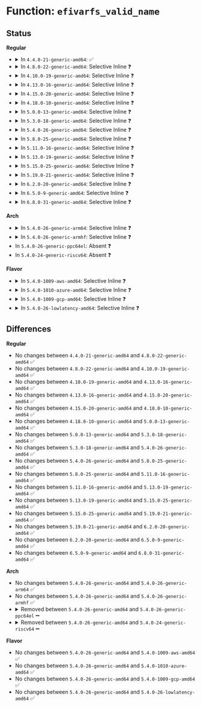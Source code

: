 # Function: <code>efivarfs_valid_name</code>

## Status
<b>Regular</b>
<ul>
<li>
<details>
<summary>In <code>4.4.0-21-generic-amd64</code>: ✅</summary>

```c
bool efivarfs_valid_name(const char * str, int len)
```

```json
{
  "name": "efivarfs_valid_name",
  "collision_type": "Unique Global",
  "inline_type": "No",
  "funcs": [
    {
      "addr": 18446744071582125536,
      "name": "efivarfs_valid_name",
      "external": true,
      "loc": "fs/efivarfs/inode.c:47",
      "file": "fs/efivarfs/inode.c",
      "inline": "seen, unknown",
      "caller_inline": [],
      "caller_func": [
        "fs/efivarfs/inode.c:efivarfs_create",
        "fs/efivarfs/super.c:efivarfs_d_hash"
      ]
    }
  ],
  "symbols": [
    {
      "addr": 18446744071582125536,
      "name": "efivarfs_valid_name",
      "section": ".text",
      "bind": "STB_GLOBAL",
      "size": 101
    }
  ]
}
```
</details>
</li>
<li>
<details>
<summary>In <code>4.8.0-22-generic-amd64</code>: Selective Inline ❓</summary>

```c
bool efivarfs_valid_name(const char * str, int len)
```

```json
{
  "name": "efivarfs_valid_name",
  "collision_type": "Unique Global",
  "inline_type": "Selective",
  "funcs": [
    {
      "addr": 18446744071582344282,
      "name": "efivarfs_valid_name",
      "external": true,
      "loc": "fs/efivarfs/inode.c:48",
      "file": "fs/efivarfs/inode.c",
      "inline": "not declared, inlined",
      "caller_inline": [
        "fs/efivarfs/inode.c:efivarfs_create"
      ],
      "caller_func": [
        "fs/efivarfs/super.c:efivarfs_d_hash"
      ]
    }
  ],
  "symbols": [
    {
      "addr": 18446744071582344608,
      "name": "efivarfs_valid_name",
      "section": ".text",
      "bind": "STB_GLOBAL",
      "size": 39
    }
  ]
}
```
</details>
</li>
<li>
<details>
<summary>In <code>4.10.0-19-generic-amd64</code>: Selective Inline ❓</summary>

```c
bool efivarfs_valid_name(const char * str, int len)
```

```json
{
  "name": "efivarfs_valid_name",
  "collision_type": "Unique Global",
  "inline_type": "Selective",
  "funcs": [
    {
      "addr": 18446744071582435450,
      "name": "efivarfs_valid_name",
      "external": true,
      "loc": "fs/efivarfs/inode.c:48",
      "file": "fs/efivarfs/inode.c",
      "inline": "not declared, inlined",
      "caller_inline": [
        "fs/efivarfs/inode.c:efivarfs_create"
      ],
      "caller_func": [
        "fs/efivarfs/super.c:efivarfs_d_hash"
      ]
    }
  ],
  "symbols": [
    {
      "addr": 18446744071582435824,
      "name": "efivarfs_valid_name",
      "section": ".text",
      "bind": "STB_GLOBAL",
      "size": 39
    }
  ]
}
```
</details>
</li>
<li>
<details>
<summary>In <code>4.13.0-16-generic-amd64</code>: Selective Inline ❓</summary>

```c
bool efivarfs_valid_name(const char * str, int len)
```

```json
{
  "name": "efivarfs_valid_name",
  "collision_type": "Unique Global",
  "inline_type": "Selective",
  "funcs": [
    {
      "addr": 18446744071582518714,
      "name": "efivarfs_valid_name",
      "external": true,
      "loc": "fs/efivarfs/inode.c:48",
      "file": "fs/efivarfs/inode.c",
      "inline": "not declared, inlined",
      "caller_inline": [
        "fs/efivarfs/inode.c:efivarfs_create"
      ],
      "caller_func": [
        "fs/efivarfs/super.c:efivarfs_d_hash"
      ]
    }
  ],
  "symbols": [
    {
      "addr": 18446744071582519088,
      "name": "efivarfs_valid_name",
      "section": ".text",
      "bind": "STB_GLOBAL",
      "size": 39
    }
  ]
}
```
</details>
</li>
<li>
<details>
<summary>In <code>4.15.0-20-generic-amd64</code>: Selective Inline ❓</summary>

```c
bool efivarfs_valid_name(const char * str, int len)
```

```json
{
  "name": "efivarfs_valid_name",
  "collision_type": "Unique Global",
  "inline_type": "Selective",
  "funcs": [
    {
      "addr": 18446744071582670282,
      "name": "efivarfs_valid_name",
      "external": true,
      "loc": "fs/efivarfs/inode.c:48",
      "file": "fs/efivarfs/inode.c",
      "inline": "not declared, inlined",
      "caller_inline": [
        "fs/efivarfs/inode.c:efivarfs_create"
      ],
      "caller_func": [
        "fs/efivarfs/super.c:efivarfs_d_hash"
      ]
    }
  ],
  "symbols": [
    {
      "addr": 18446744071582670656,
      "name": "efivarfs_valid_name",
      "section": ".text",
      "bind": "STB_GLOBAL",
      "size": 39
    }
  ]
}
```
</details>
</li>
<li>
<details>
<summary>In <code>4.18.0-10-generic-amd64</code>: Selective Inline ❓</summary>

```c
bool efivarfs_valid_name(const char * str, int len)
```

```json
{
  "name": "efivarfs_valid_name",
  "collision_type": "Unique Global",
  "inline_type": "Selective",
  "funcs": [
    {
      "addr": 18446744071582863481,
      "name": "efivarfs_valid_name",
      "external": true,
      "loc": "fs/efivarfs/inode.c:48",
      "file": "fs/efivarfs/inode.c",
      "inline": "not declared, inlined",
      "caller_inline": [],
      "caller_func": [
        "fs/efivarfs/super.c:efivarfs_d_hash"
      ]
    }
  ],
  "symbols": [
    {
      "addr": 18446744071582863872,
      "name": "efivarfs_valid_name",
      "section": ".text",
      "bind": "STB_GLOBAL",
      "size": 38
    }
  ]
}
```
</details>
</li>
<li>
<details>
<summary>In <code>5.0.0-13-generic-amd64</code>: Selective Inline ❓</summary>

```c
bool efivarfs_valid_name(const char * str, int len)
```

```json
{
  "name": "efivarfs_valid_name",
  "collision_type": "Unique Global",
  "inline_type": "Selective",
  "funcs": [
    {
      "addr": 18446744071582971594,
      "name": "efivarfs_valid_name",
      "external": true,
      "loc": "fs/efivarfs/inode.c:48",
      "file": "fs/efivarfs/inode.c",
      "inline": "not declared, inlined",
      "caller_inline": [],
      "caller_func": [
        "fs/efivarfs/super.c:efivarfs_d_hash"
      ]
    }
  ],
  "symbols": [
    {
      "addr": 18446744071582971984,
      "name": "efivarfs_valid_name",
      "section": ".text",
      "bind": "STB_GLOBAL",
      "size": 38
    }
  ]
}
```
</details>
</li>
<li>
<details>
<summary>In <code>5.3.0-18-generic-amd64</code>: Selective Inline ❓</summary>

```c
bool efivarfs_valid_name(const char * str, int len)
```

```json
{
  "name": "efivarfs_valid_name",
  "collision_type": "Unique Global",
  "inline_type": "Selective",
  "funcs": [
    {
      "addr": 18446744071583152570,
      "name": "efivarfs_valid_name",
      "external": true,
      "loc": "fs/efivarfs/inode.c:45",
      "file": "fs/efivarfs/inode.c",
      "inline": "not declared, inlined",
      "caller_inline": [],
      "caller_func": [
        "fs/efivarfs/super.c:efivarfs_d_hash"
      ]
    }
  ],
  "symbols": [
    {
      "addr": 18446744071583152960,
      "name": "efivarfs_valid_name",
      "section": ".text",
      "bind": "STB_GLOBAL",
      "size": 38
    }
  ]
}
```
</details>
</li>
<li>
<details>
<summary>In <code>5.4.0-26-generic-amd64</code>: Selective Inline ❓</summary>

```c
bool efivarfs_valid_name(const char * str, int len)
```

```json
{
  "name": "efivarfs_valid_name",
  "collision_type": "Unique Global",
  "inline_type": "Selective",
  "funcs": [
    {
      "addr": 18446744071583258634,
      "name": "efivarfs_valid_name",
      "external": true,
      "loc": "fs/efivarfs/inode.c:45",
      "file": "fs/efivarfs/inode.c",
      "inline": "not declared, inlined",
      "caller_inline": [],
      "caller_func": [
        "fs/efivarfs/super.c:efivarfs_d_hash"
      ]
    }
  ],
  "symbols": [
    {
      "addr": 18446744071583259024,
      "name": "efivarfs_valid_name",
      "section": ".text",
      "bind": "STB_GLOBAL",
      "size": 38
    }
  ]
}
```
</details>
</li>
<li>
<details>
<summary>In <code>5.8.0-25-generic-amd64</code>: Selective Inline ❓</summary>

```c
bool efivarfs_valid_name(const char * str, int len)
```

```json
{
  "name": "efivarfs_valid_name",
  "collision_type": "Unique Global",
  "inline_type": "Selective",
  "funcs": [
    {
      "addr": 18446744071583585562,
      "name": "efivarfs_valid_name",
      "external": true,
      "loc": "fs/efivarfs/inode.c:45",
      "file": "fs/efivarfs/inode.c",
      "inline": "not declared, inlined",
      "caller_inline": [
        "fs/efivarfs/inode.c:efivarfs_create"
      ],
      "caller_func": [
        "fs/efivarfs/super.c:efivarfs_d_hash"
      ]
    }
  ],
  "symbols": [
    {
      "addr": 18446744071583585952,
      "name": "efivarfs_valid_name",
      "section": ".text",
      "bind": "STB_GLOBAL",
      "size": 38
    }
  ]
}
```
</details>
</li>
<li>
<details>
<summary>In <code>5.11.0-16-generic-amd64</code>: Selective Inline ❓</summary>

```c
bool efivarfs_valid_name(const char * str, int len)
```

```json
{
  "name": "efivarfs_valid_name",
  "collision_type": "Unique Global",
  "inline_type": "Selective",
  "funcs": [
    {
      "addr": 18446744071583705930,
      "name": "efivarfs_valid_name",
      "external": true,
      "loc": "fs/efivarfs/inode.c:46",
      "file": "fs/efivarfs/inode.c",
      "inline": "not declared, inlined",
      "caller_inline": [
        "fs/efivarfs/inode.c:efivarfs_create"
      ],
      "caller_func": [
        "fs/efivarfs/super.c:efivarfs_d_hash"
      ]
    }
  ],
  "symbols": [
    {
      "addr": 18446744071583706320,
      "name": "efivarfs_valid_name",
      "section": ".text",
      "bind": "STB_GLOBAL",
      "size": 38
    }
  ]
}
```
</details>
</li>
<li>
<details>
<summary>In <code>5.13.0-19-generic-amd64</code>: Selective Inline ❓</summary>

```c
bool efivarfs_valid_name(const char * str, int len)
```

```json
{
  "name": "efivarfs_valid_name",
  "collision_type": "Unique Global",
  "inline_type": "Selective",
  "funcs": [
    {
      "addr": 18446744071583731009,
      "name": "efivarfs_valid_name",
      "external": true,
      "loc": "fs/efivarfs/inode.c:50",
      "file": "fs/efivarfs/inode.c",
      "inline": "not declared, inlined",
      "caller_inline": [
        "fs/efivarfs/inode.c:efivarfs_create"
      ],
      "caller_func": [
        "fs/efivarfs/super.c:efivarfs_d_hash"
      ]
    }
  ],
  "symbols": [
    {
      "addr": 18446744071583731392,
      "name": "efivarfs_valid_name",
      "section": ".text",
      "bind": "STB_GLOBAL",
      "size": 38
    }
  ]
}
```
</details>
</li>
<li>
<details>
<summary>In <code>5.15.0-25-generic-amd64</code>: Selective Inline ❓</summary>

```c
bool efivarfs_valid_name(const char * str, int len)
```

```json
{
  "name": "efivarfs_valid_name",
  "collision_type": "Unique Global",
  "inline_type": "Selective",
  "funcs": [
    {
      "addr": 18446744071584092273,
      "name": "efivarfs_valid_name",
      "external": true,
      "loc": "fs/efivarfs/inode.c:50",
      "file": "fs/efivarfs/inode.c",
      "inline": "not declared, inlined",
      "caller_inline": [
        "fs/efivarfs/inode.c:efivarfs_create"
      ],
      "caller_func": [
        "fs/efivarfs/super.c:efivarfs_d_hash"
      ]
    }
  ],
  "symbols": [
    {
      "addr": 18446744071584092752,
      "name": "efivarfs_valid_name",
      "section": ".text",
      "bind": "STB_GLOBAL",
      "size": 38
    }
  ]
}
```
</details>
</li>
<li>
<details>
<summary>In <code>5.19.0-21-generic-amd64</code>: Selective Inline ❓</summary>

```c
bool efivarfs_valid_name(const char * str, int len)
```

```json
{
  "name": "efivarfs_valid_name",
  "collision_type": "Unique Global",
  "inline_type": "Selective",
  "funcs": [
    {
      "addr": 18446744071584687056,
      "name": "efivarfs_valid_name",
      "external": true,
      "loc": "fs/efivarfs/inode.c:50",
      "file": "fs/efivarfs/inode.c",
      "inline": "not declared, inlined",
      "caller_inline": [
        "fs/efivarfs/inode.c:efivarfs_create"
      ],
      "caller_func": [
        "fs/efivarfs/super.c:efivarfs_d_hash"
      ]
    }
  ],
  "symbols": [
    {
      "addr": 18446744071584687552,
      "name": "efivarfs_valid_name",
      "section": ".text",
      "bind": "STB_GLOBAL",
      "size": 54
    }
  ]
}
```
</details>
</li>
<li>
<details>
<summary>In <code>6.2.0-20-generic-amd64</code>: Selective Inline ❓</summary>

```c
bool efivarfs_valid_name(const char * str, int len)
```

```json
{
  "name": "efivarfs_valid_name",
  "collision_type": "Unique Global",
  "inline_type": "Selective",
  "funcs": [
    {
      "addr": 18446744071585373485,
      "name": "efivarfs_valid_name",
      "external": true,
      "loc": "fs/efivarfs/inode.c:50",
      "file": "fs/efivarfs/inode.c",
      "inline": "not declared, inlined",
      "caller_inline": [
        "fs/efivarfs/inode.c:efivarfs_create"
      ],
      "caller_func": [
        "fs/efivarfs/super.c:efivarfs_d_hash"
      ]
    }
  ],
  "symbols": [
    {
      "addr": 18446744071585374064,
      "name": "efivarfs_valid_name",
      "section": ".text",
      "bind": "STB_GLOBAL",
      "size": 54
    }
  ]
}
```
</details>
</li>
<li>
<details>
<summary>In <code>6.5.0-9-generic-amd64</code>: Selective Inline ❓</summary>

```c
bool efivarfs_valid_name(const char * str, int len)
```

```json
{
  "name": "efivarfs_valid_name",
  "collision_type": "Unique Global",
  "inline_type": "Selective",
  "funcs": [
    {
      "addr": 18446744071585603981,
      "name": "efivarfs_valid_name",
      "external": true,
      "loc": "fs/efivarfs/inode.c:50",
      "file": "fs/efivarfs/inode.c",
      "inline": "not declared, inlined",
      "caller_inline": [
        "fs/efivarfs/inode.c:efivarfs_create"
      ],
      "caller_func": [
        "fs/efivarfs/super.c:efivarfs_d_hash"
      ]
    }
  ],
  "symbols": [
    {
      "addr": 18446744071585604560,
      "name": "efivarfs_valid_name",
      "section": ".text",
      "bind": "STB_GLOBAL",
      "size": 54
    }
  ]
}
```
</details>
</li>
<li>
<details>
<summary>In <code>6.8.0-31-generic-amd64</code>: Selective Inline ❓</summary>

```c
bool efivarfs_valid_name(const char * str, int len)
```

```json
{
  "name": "efivarfs_valid_name",
  "collision_type": "Unique Global",
  "inline_type": "Selective",
  "funcs": [
    {
      "addr": 18446744071585849718,
      "name": "efivarfs_valid_name",
      "external": true,
      "loc": "fs/efivarfs/inode.c:54",
      "file": "fs/efivarfs/inode.c",
      "inline": "not declared, inlined",
      "caller_inline": [
        "fs/efivarfs/inode.c:efivarfs_create"
      ],
      "caller_func": [
        "fs/efivarfs/super.c:efivarfs_d_hash"
      ]
    }
  ],
  "symbols": [
    {
      "addr": 18446744071585850384,
      "name": "efivarfs_valid_name",
      "section": ".text",
      "bind": "STB_GLOBAL",
      "size": 54
    }
  ]
}
```
</details>
</li>
</ul>
<b>Arch</b>
<ul>
<li>
<details>
<summary>In <code>5.4.0-26-generic-arm64</code>: Selective Inline ❓</summary>

```c
bool efivarfs_valid_name(const char * str, int len)
```

```json
{
  "name": "efivarfs_valid_name",
  "collision_type": "Unique Global",
  "inline_type": "Selective",
  "funcs": [
    {
      "addr": 18446603336494987048,
      "name": "efivarfs_valid_name",
      "external": true,
      "loc": "fs/efivarfs/inode.c:45",
      "file": "fs/efivarfs/inode.c",
      "inline": "not declared, inlined",
      "caller_inline": [],
      "caller_func": [
        "fs/efivarfs/super.c:efivarfs_d_hash"
      ]
    }
  ],
  "symbols": [
    {
      "addr": 18446603336494987472,
      "name": "efivarfs_valid_name",
      "section": ".text",
      "bind": "STB_GLOBAL",
      "size": 96
    }
  ]
}
```
</details>
</li>
<li>
<details>
<summary>In <code>5.4.0-26-generic-armhf</code>: Selective Inline ❓</summary>

```c
bool efivarfs_valid_name(const char * str, int len)
```

```json
{
  "name": "efivarfs_valid_name",
  "collision_type": "Unique Global",
  "inline_type": "Selective",
  "funcs": [
    {
      "addr": 3228401988,
      "name": "efivarfs_valid_name",
      "external": true,
      "loc": "fs/efivarfs/inode.c:45",
      "file": "fs/efivarfs/inode.c",
      "inline": "not declared, inlined",
      "caller_inline": [],
      "caller_func": [
        "fs/efivarfs/super.c:efivarfs_d_hash"
      ]
    }
  ],
  "symbols": [
    {
      "addr": 3228402380,
      "name": "efivarfs_valid_name",
      "section": ".text",
      "bind": "STB_GLOBAL",
      "size": 64
    }
  ]
}
```
</details>
</li>
<li>
In <code>5.4.0-26-generic-ppc64el</code>: Absent ❓
</li>
<li>
In <code>5.4.0-24-generic-riscv64</code>: Absent ❓
</li>
</ul>
<b>Flavor</b>
<ul>
<li>
<details>
<summary>In <code>5.4.0-1009-aws-amd64</code>: Selective Inline ❓</summary>

```c
bool efivarfs_valid_name(const char * str, int len)
```

```json
{
  "name": "efivarfs_valid_name",
  "collision_type": "Unique Global",
  "inline_type": "Selective",
  "funcs": [
    {
      "addr": 18446744071583227370,
      "name": "efivarfs_valid_name",
      "external": true,
      "loc": "fs/efivarfs/inode.c:45",
      "file": "fs/efivarfs/inode.c",
      "inline": "not declared, inlined",
      "caller_inline": [],
      "caller_func": [
        "fs/efivarfs/super.c:efivarfs_d_hash"
      ]
    }
  ],
  "symbols": [
    {
      "addr": 18446744071583227760,
      "name": "efivarfs_valid_name",
      "section": ".text",
      "bind": "STB_GLOBAL",
      "size": 38
    }
  ]
}
```
</details>
</li>
<li>
<details>
<summary>In <code>5.4.0-1010-azure-amd64</code>: Selective Inline ❓</summary>

```c
bool efivarfs_valid_name(const char * str, int len)
```

```json
{
  "name": "efivarfs_valid_name",
  "collision_type": "Unique Global",
  "inline_type": "Selective",
  "funcs": [
    {
      "addr": 18446744071583164522,
      "name": "efivarfs_valid_name",
      "external": true,
      "loc": "fs/efivarfs/inode.c:45",
      "file": "fs/efivarfs/inode.c",
      "inline": "not declared, inlined",
      "caller_inline": [],
      "caller_func": [
        "fs/efivarfs/super.c:efivarfs_d_hash"
      ]
    }
  ],
  "symbols": [
    {
      "addr": 18446744071583164912,
      "name": "efivarfs_valid_name",
      "section": ".text",
      "bind": "STB_GLOBAL",
      "size": 38
    }
  ]
}
```
</details>
</li>
<li>
<details>
<summary>In <code>5.4.0-1009-gcp-amd64</code>: Selective Inline ❓</summary>

```c
bool efivarfs_valid_name(const char * str, int len)
```

```json
{
  "name": "efivarfs_valid_name",
  "collision_type": "Unique Global",
  "inline_type": "Selective",
  "funcs": [
    {
      "addr": 18446744071583211402,
      "name": "efivarfs_valid_name",
      "external": true,
      "loc": "fs/efivarfs/inode.c:45",
      "file": "fs/efivarfs/inode.c",
      "inline": "not declared, inlined",
      "caller_inline": [],
      "caller_func": [
        "fs/efivarfs/super.c:efivarfs_d_hash"
      ]
    }
  ],
  "symbols": [
    {
      "addr": 18446744071583211792,
      "name": "efivarfs_valid_name",
      "section": ".text",
      "bind": "STB_GLOBAL",
      "size": 38
    }
  ]
}
```
</details>
</li>
<li>
<details>
<summary>In <code>5.4.0-26-lowlatency-amd64</code>: Selective Inline ❓</summary>

```c
bool efivarfs_valid_name(const char * str, int len)
```

```json
{
  "name": "efivarfs_valid_name",
  "collision_type": "Unique Global",
  "inline_type": "Selective",
  "funcs": [
    {
      "addr": 18446744071583305290,
      "name": "efivarfs_valid_name",
      "external": true,
      "loc": "fs/efivarfs/inode.c:45",
      "file": "fs/efivarfs/inode.c",
      "inline": "not declared, inlined",
      "caller_inline": [],
      "caller_func": [
        "fs/efivarfs/super.c:efivarfs_d_hash"
      ]
    }
  ],
  "symbols": [
    {
      "addr": 18446744071583305680,
      "name": "efivarfs_valid_name",
      "section": ".text",
      "bind": "STB_GLOBAL",
      "size": 38
    }
  ]
}
```
</details>
</li>
</ul>

## Differences
<b>Regular</b>
<ul>
<li>
No changes between <code>4.4.0-21-generic-amd64</code> and <code>4.8.0-22-generic-amd64</code> ✅
</li>
<li>
No changes between <code>4.8.0-22-generic-amd64</code> and <code>4.10.0-19-generic-amd64</code> ✅
</li>
<li>
No changes between <code>4.10.0-19-generic-amd64</code> and <code>4.13.0-16-generic-amd64</code> ✅
</li>
<li>
No changes between <code>4.13.0-16-generic-amd64</code> and <code>4.15.0-20-generic-amd64</code> ✅
</li>
<li>
No changes between <code>4.15.0-20-generic-amd64</code> and <code>4.18.0-10-generic-amd64</code> ✅
</li>
<li>
No changes between <code>4.18.0-10-generic-amd64</code> and <code>5.0.0-13-generic-amd64</code> ✅
</li>
<li>
No changes between <code>5.0.0-13-generic-amd64</code> and <code>5.3.0-18-generic-amd64</code> ✅
</li>
<li>
No changes between <code>5.3.0-18-generic-amd64</code> and <code>5.4.0-26-generic-amd64</code> ✅
</li>
<li>
No changes between <code>5.4.0-26-generic-amd64</code> and <code>5.8.0-25-generic-amd64</code> ✅
</li>
<li>
No changes between <code>5.8.0-25-generic-amd64</code> and <code>5.11.0-16-generic-amd64</code> ✅
</li>
<li>
No changes between <code>5.11.0-16-generic-amd64</code> and <code>5.13.0-19-generic-amd64</code> ✅
</li>
<li>
No changes between <code>5.13.0-19-generic-amd64</code> and <code>5.15.0-25-generic-amd64</code> ✅
</li>
<li>
No changes between <code>5.15.0-25-generic-amd64</code> and <code>5.19.0-21-generic-amd64</code> ✅
</li>
<li>
No changes between <code>5.19.0-21-generic-amd64</code> and <code>6.2.0-20-generic-amd64</code> ✅
</li>
<li>
No changes between <code>6.2.0-20-generic-amd64</code> and <code>6.5.0-9-generic-amd64</code> ✅
</li>
<li>
No changes between <code>6.5.0-9-generic-amd64</code> and <code>6.8.0-31-generic-amd64</code> ✅
</li>
</ul>
<b>Arch</b>
<ul>
<li>
No changes between <code>5.4.0-26-generic-amd64</code> and <code>5.4.0-26-generic-arm64</code> ✅
</li>
<li>
No changes between <code>5.4.0-26-generic-amd64</code> and <code>5.4.0-26-generic-armhf</code> ✅
</li>
<li>
<details>
<summary>Removed between <code>5.4.0-26-generic-amd64</code> and <code>5.4.0-26-generic-ppc64el</code> ➖</summary>

```c
bool efivarfs_valid_name(const char * str, int len)
```
</details>
</li>
<li>
<details>
<summary>Removed between <code>5.4.0-26-generic-amd64</code> and <code>5.4.0-24-generic-riscv64</code> ➖</summary>

```c
bool efivarfs_valid_name(const char * str, int len)
```
</details>
</li>
</ul>
<b>Flavor</b>
<ul>
<li>
No changes between <code>5.4.0-26-generic-amd64</code> and <code>5.4.0-1009-aws-amd64</code> ✅
</li>
<li>
No changes between <code>5.4.0-26-generic-amd64</code> and <code>5.4.0-1010-azure-amd64</code> ✅
</li>
<li>
No changes between <code>5.4.0-26-generic-amd64</code> and <code>5.4.0-1009-gcp-amd64</code> ✅
</li>
<li>
No changes between <code>5.4.0-26-generic-amd64</code> and <code>5.4.0-26-lowlatency-amd64</code> ✅
</li>
</ul>
